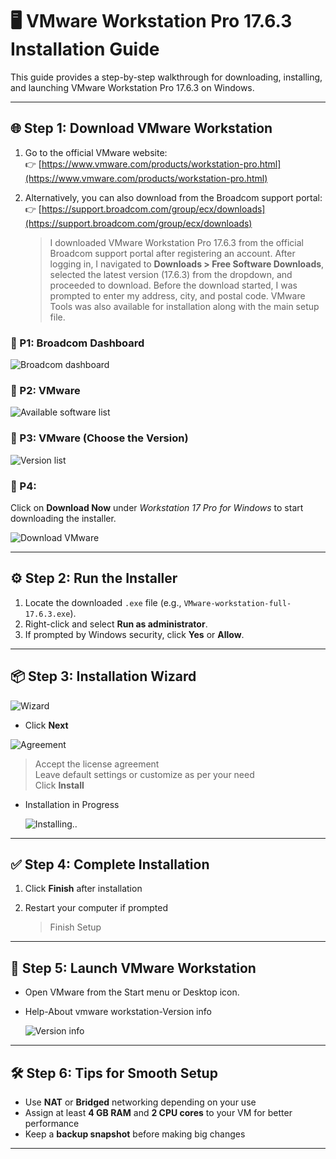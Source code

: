 # 🖥️ VMware Workstation Pro 17.6.3 Installation Guide

This guide provides a step-by-step walkthrough for downloading, installing, and launching VMware Workstation Pro 17.6.3 on Windows.

---

## 🌐 Step 1: Download VMware Workstation

1. Go to the official VMware website:  
   👉 [https://www.vmware.com/products/workstation-pro.html](https://www.vmware.com/products/workstation-pro.html)

2. Alternatively, you can also download from the Broadcom support portal:  
   👉 [https://support.broadcom.com/group/ecx/downloads](https://support.broadcom.com/group/ecx/downloads)

   > I downloaded VMware Workstation Pro 17.6.3 from the official Broadcom support portal after registering an account. After logging in, I navigated to **Downloads > Free Software Downloads**, selected the latest version (17.6.3) from the dropdown, and proceeded to download. Before the download started, I was prompted to enter my address, city, and postal code. VMware Tools was also available for installation along with the main setup file.
   
### 📸 P1: Broadcom Dashboard
   
 ![Broadcom dashboard](images/vmware_step1.png.png)

### 📸 P2: VMware

 ![Available software list](images/vmware_step2.png.png)

### 📸 P3: VMware (Choose the Version)
 
 ![Version list](images/vmware_step3.png.png)

### 📸 P4:

Click on **Download Now** under *Workstation 17 Pro for Windows* to start downloading the installer.

   ![Download VMware](images/vmware_download_page.png.png)  

---

## ⚙️ Step 2: Run the Installer

1. Locate the downloaded `.exe` file (e.g., `VMware-workstation-full-17.6.3.exe`).
2. Right-click and select **Run as administrator**.
3. If prompted by Windows security, click **Yes** or **Allow**.

---

## 📦 Step 3: Installation Wizard

![Wizard](images/vmware_wizard.png.png) 

- Click **Next**

![Agreement](images/vmware_settings.png.png) 

>Accept the license agreement  
>Leave default settings or customize as per your need  
>Click **Install**

- Installation in Progress

   ![Installing..](images/vmware_installing.png.png)  
   
---

## ✅ Step 4: Complete Installation

1. Click **Finish** after installation  
2. Restart your computer if prompted

   >Finish Setup

---

## 🚀 Step 5: Launch VMware Workstation

- Open VMware from the Start menu or Desktop icon.
- Help-About vmware workstation-Version info
  
   ![Version info](images/vmware_info_page.png.png)

---

## 🛠️ Step 6: Tips for Smooth Setup

- Use **NAT** or **Bridged** networking depending on your use
- Assign at least **4 GB RAM** and **2 CPU cores** to your VM for better performance
- Keep a **backup snapshot** before making big changes

---

